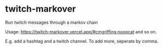 # twitch-markover

Run twitch messages through a markov chain

Usage: https://twitch-markover.vercel.app/#cmgriffing,noopcat and so on.

E.g. add a hashtag and a twitch channel. To add more, seperate by comma.
